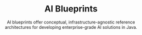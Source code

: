---
layout: ai-blueprints
title: AI Blueprints
subtitle: AI blueprints offer conceptual, infrastructure-agnostic reference architectures for developing enterprise-grade AI solutions in Java. 
permalink: /ai-blueprints/
---